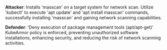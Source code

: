 **Attacker**: Installs 'masscan' on a target system for network scan. Utilize 'kubectl' to execute 'apt update' and 'apt install masscan' commands, successfully installing 'masscan' and gaining network scanning capabilities. 

**Defender**: 'Deny execution of package management tools (apt/apt-get)' KubeArmor policy is enforced, preventing unauthorized software installations, enhancing security, and reducing the risk of network scanning activities.




